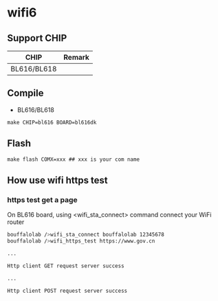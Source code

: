 # wifi6


## Support CHIP

|      CHIP        | Remark |
|:----------------:|:------:|
|BL616/BL618       |        |

## Compile

- BL616/BL618

```
make CHIP=bl616 BOARD=bl616dk
```

## Flash

```
make flash COMX=xxx ## xxx is your com name
```

## How use wifi https test

### https test get a page

On BL616 board, using <wifi_sta_connect> command connect your WiFi router

```bash
bouffalolab />wifi_sta_connect bouffalolab 12345678
bouffalolab />wifi_https_test https://www.gov.cn

...

Http client GET request server success

...

Http client POST request server success
```

